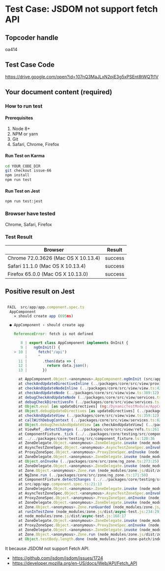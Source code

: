 # Test Case: JSDOM not support fetch API

## Topcoder handle

oa414

## Test Case Code

<https://drive.google.com/open?id=107nQ3MaJLxN2pjE3g5xPSEnt8tWQTt1V>

## Your document content (required)

### How to run test

#### Prerequisites

1. Node 8+
2. NPM or yarn
3. Git
4. Safari, Chrome, Firefox

#### Run Test on Karma

```bash
cd YOUR_CODE_DIR
git checkout issue-66
npm install
npm run test

```

#### Run Test on Jest

```
npm run test:jest
```

### Browser have tested

Chrome, Safari, Firefox

### Test Result

| Browser                             | Result  |
| ----------------------------------- | ------- |
| Chrome 72.0.3626 (Mac OS X 10.13.4) | success |
| Safari 11.1.0 (Mac OS X 10.13.4)    | success |
| Firefox 65.0.0 (Mac OS X 10.13.0)   | success |

## Positive result on Jest

```javascript

 FAIL  src/app/app.component.spec.ts
  AppComponent
    ✕ should create app (695ms)

  ● AppComponent › should create app

    ReferenceError: fetch is not defined

       8 | export class AppComponent implements OnInit {
       9 |   ngOnInit() {
    > 10 |     fetch("/api")
         |     ^
      11 |       .then(data => {
      12 |         return data.json();
      13 |       })

      at AppComponent.Object.<anonymous>.AppComponent.ngOnInit (src/app/app.component.ts:10:5)
      at checkAndUpdateDirectiveInline (../packages/core/src/view/provider.ts:212:15)
      at checkAndUpdateNodeInline (../packages/core/src/view/view.ts:429:14)
      at checkAndUpdateNode (../packages/core/src/view/view.ts:389:12)
      at debugCheckAndUpdateNode (../packages/core/src/view/services.ts:430:44)
      at debugCheckDirectivesFn (../packages/core/src/view/services.ts:391:7)
      at Object.eval [as updateDirectives] (ng:/DynamicTestModule/AppComponent_Host.ngfactory.js:8:5)
      at Object.debugUpdateDirectives [as updateDirectives] (../packages/core/src/view/services.ts:385:19)
      at checkAndUpdateView (../packages/core/src/view/view.ts:359:12)
      at callWithDebugContext (../packages/core/src/view/services.ts:629:23)
      at Object.debugCheckAndUpdateView [as checkAndUpdateView] (../packages/core/src/view/services.ts:346:10)
      at ViewRef_.detectChanges (../packages/core/src/view/refs.ts:261:16)
      at ComponentFixture._tick (../../packages/core/testing/src/component_fixture.ts:107:28)
      at ../../packages/core/testing/src/component_fixture.ts:120:36
      at ZoneDelegate.Object.<anonymous>.ZoneDelegate.invoke (node_modules/zone.js/dist/zone.js:391:26)
      at AsyncTestZoneSpec.Object.<anonymous>.AsyncTestZoneSpec.onInvoke (node_modules/zone.js/dist/async-test.js:106:39)
      at ProxyZoneSpec.Object.<anonymous>.ProxyZoneSpec.onInvoke (node_modules/zone.js/dist/proxy.js:126:39)
      at ZoneDelegate.Object.<anonymous>.ZoneDelegate.invoke (node_modules/zone.js/dist/zone.js:390:52)
      at Object.onInvoke (../packages/core/src/zone/ng_zone.ts:273:25)
      at ZoneDelegate.Object.<anonymous>.ZoneDelegate.invoke (node_modules/zone.js/dist/zone.js:390:52)
      at Zone.Object.<anonymous>.Zone.run (node_modules/zone.js/dist/zone.js:150:43)
      at NgZone.run (../packages/core/src/zone/ng_zone.ts:171:50)
      at ComponentFixture.detectChanges (../../packages/core/testing/src/component_fixture.ts:120:19)
      at src/app/app.component.spec.ts:21:13
      at ZoneDelegate.Object.<anonymous>.ZoneDelegate.invoke (node_modules/zone.js/dist/zone.js:391:26)
      at AsyncTestZoneSpec.Object.<anonymous>.AsyncTestZoneSpec.onInvoke (node_modules/zone.js/dist/async-test.js:106:39)
      at ProxyZoneSpec.Object.<anonymous>.ProxyZoneSpec.onInvoke (node_modules/zone.js/dist/proxy.js:126:39)
      at ZoneDelegate.Object.<anonymous>.ZoneDelegate.invoke (node_modules/zone.js/dist/zone.js:390:52)
      at Zone.Object.<anonymous>.Zone.runGuarded (node_modules/zone.js/dist/zone.js:161:47)
      at runInTestZone (node_modules/zone.js/dist/async-test.js:234:29)
      at node_modules/zone.js/dist/async-test.js:168:17
      at ZoneDelegate.Object.<anonymous>.ZoneDelegate.invoke (node_modules/zone.js/dist/zone.js:391:26)
      at ProxyZoneSpec.Object.<anonymous>.ProxyZoneSpec.onInvoke (node_modules/zone.js/dist/proxy.js:129:39)
      at ZoneDelegate.Object.<anonymous>.ZoneDelegate.invoke (node_modules/zone.js/dist/zone.js:390:52)
      at Zone.Object.<anonymous>.Zone.run (node_modules/zone.js/dist/zone.js:150:43)
      at Object.testBody.length.done (node_modules/jest-zone-patch/index.js:51:29)
```

It because JSDOM not support Fetch API.

- https://github.com/jsdom/jsdom/issues/1724
- https://developer.mozilla.org/en-US/docs/Web/API/Fetch_API
